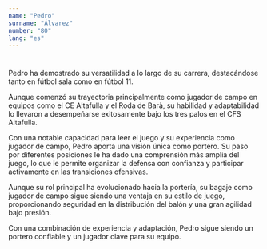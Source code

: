 ```yaml
---
name: "Pedro"
surname: "Álvarez"
number: "80"
lang: "es"
---
```


#

Pedro ha demostrado su versatilidad a lo largo de su carrera, destacándose tanto en fútbol sala como en fútbol 11.

Aunque comenzó su trayectoria principalmente como jugador de campo en equipos como el CE Altafulla y el Roda de Barà, su habilidad y adaptabilidad lo llevaron a desempeñarse exitosamente bajo los tres palos en el CFS Altafulla.

Con una notable capacidad para leer el juego y su experiencia como jugador de campo, Pedro aporta una visión única como portero. Su paso por diferentes posiciones le ha dado una comprensión más amplia del juego, lo que le permite organizar la defensa con confianza y participar activamente en las transiciones ofensivas.

Aunque su rol principal ha evolucionado hacia la portería, su bagaje como jugador de campo sigue siendo una ventaja en su estilo de juego, proporcionando seguridad en la distribución del balón y una gran agilidad bajo presión.

Con una combinación de experiencia y adaptación, Pedro sigue siendo un portero confiable y un jugador clave para su equipo.
